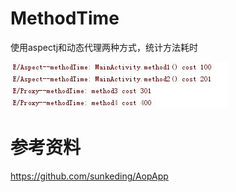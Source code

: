 # MethodTime
使用aspectj和动态代理两种方式，统计方法耗时

![image](https://github.com/CoderWalterXu/MethodTime/blob/master/screenshot/timelog.jpg)

# 参考资料
https://github.com/sunkeding/AopApp
